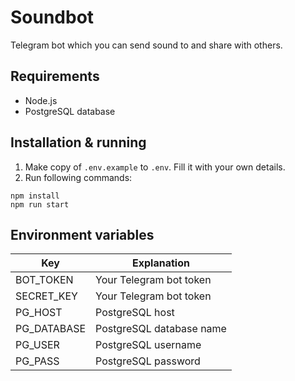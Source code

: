 # Soundbot

Telegram bot which you can send sound to and share with others.

## Requirements

- Node.js
- PostgreSQL database

## Installation & running

1. Make copy of `.env.example` to `.env`. Fill it with your own details.
2. Run following commands:

```
npm install
npm run start
```

## Environment variables

| Key                | Explanation                                    |
| ------------------ | ---------------------------------------------- |
| BOT_TOKEN          | Your Telegram bot token                        |
| SECRET_KEY         | Your Telegram bot token                        |
| PG_HOST            | PostgreSQL host                                |
| PG_DATABASE        | PostgreSQL database name                       |
| PG_USER            | PostgreSQL username                            |
| PG_PASS            | PostgreSQL password                            |
